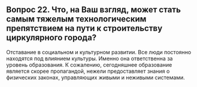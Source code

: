 ## Вопрос 22. Что, на Ваш взгляд, может стать самым тяжелым технологическим препятствием на пути к строительству циркулярного города?

Отставание в социальном и культурном развитии. Все люди постоянно находятся под влиянием культуры. Именно она ответственна за уровень образования. К сожалению, сегодняшнее образование является скорее пропагандой, нежели предоставляет знания о физических законах, управляющих живыми и неживыми системами.